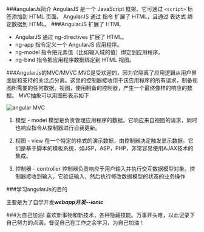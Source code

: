 ###angularJs简介
AngularJS 是一个 JavaScript 框架。它可通过 `<script>` 标签添加到 HTML 页面。
AngularJS 通过 指令 扩展了 HTML，且通过 表达式 绑定数据到 HTML。
###AngularJS 扩展了 HTML
* AngularJS 通过 ng-directives 扩展了 HTML。
* ng-app 指令定义一个 AngularJS 应用程序。
* ng-model 指令把元素值（比如输入域的值）绑定到应用程序。
* ng-bind 指令把应用程序数据绑定到 HTML 视图。

###AngularJs的MVC/MVVC
MVC是受欢迎的，因为它隔离了应用逻辑从用户界面层和支持的关注点分离。这里的控制器接收用于该应用程序的所有请求，制备视图所需要的任何数据。视图，使用制备的控制器，产生一个最终像样的响应的数据。 MVC抽象可以用图形表示如下

![angular MVC](http://www.yiibai.com/uploads/allimg/141102/120Z93Z3-0.jpg)

1. 模型 - model
模型是负责管理应用程序的数据。它响应来自视图的请求，同时也响应指令从控制器进行自我更新。

2. 视图 - view
在一个特定的格式的演示数据，由控制器决定触发显示数据。它们是基于脚本的模板系统，如JSP，ASP，PHP，非常容易使用AJAX技术的集成。

3. 控制器 - controller
控制器负责响应于用户输入并执行交互数据模型对象。控制器接收到输入，它验证输入，然后执行修改数据模型的状态的业务操作

###学习angularJs的目的

主要是为了自学开发***webapp开发--ionic***

###为自己加油!
喜欢新事物和新技术，各种隐藏技能。万事开头难，以此记录下自己努力的点滴，督促自己在工作之余学习，为自己加油！
